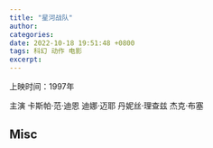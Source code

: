 ```yaml
---
title: "星河战队"
author: 
categories: 
date: 2022-10-18 19:51:48 +0800
tags: 科幻 动作 电影
excerpt: 
---
```





 上映时间：1997年
 
 主演
 卡斯帕·范·迪恩
 迪娜·迈耶
 丹妮丝·理查兹
 杰克·布塞



## Misc


